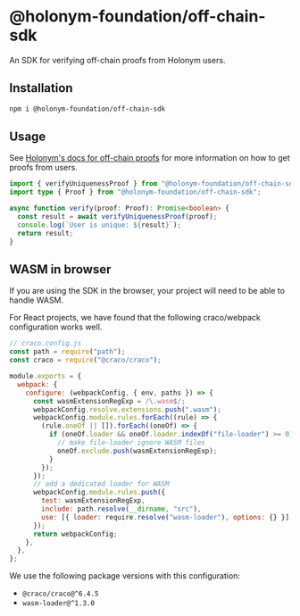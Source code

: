 # @holonym-foundation/off-chain-sdk

An SDK for verifying off-chain proofs from Holonym users.

## Installation

```bash
npm i @holonym-foundation/off-chain-sdk
```

## Usage

See [Holonym's docs for off-chain proofs](https://docs.holonym.id/for-developers/off-chain-proofs) for more information on how to get proofs from users.

```typescript
import { verifyUniquenessProof } from "@holonym-foundation/off-chain-sdk";
import type { Proof } from "@holonym-foundation/off-chain-sdk";

async function verify(proof: Proof): Promise<boolean> {
  const result = await verifyUniquenessProof(proof);
  console.log(`User is unique: ${result}`);
  return result;
}
```

## WASM in browser

If you are using the SDK in the browser, your project will need to be able to handle WASM.

For React projects, we have found that the following craco/webpack configuration works well.

```javascript
// craco.config.js
const path = require("path");
const craco = require("@craco/craco");

module.exports = {
  webpack: {
    configure: (webpackConfig, { env, paths }) => {
      const wasmExtensionRegExp = /\.wasm$/;
      webpackConfig.resolve.extensions.push(".wasm");
      webpackConfig.module.rules.forEach((rule) => {
        (rule.oneOf || []).forEach((oneOf) => {
          if (oneOf.loader && oneOf.loader.indexOf("file-loader") >= 0) {
            // make file-loader ignore WASM files
            oneOf.exclude.push(wasmExtensionRegExp);
          }
        });
      });
      // add a dedicated loader for WASM
      webpackConfig.module.rules.push({
        test: wasmExtensionRegExp,
        include: path.resolve(__dirname, "src"),
        use: [{ loader: require.resolve("wasm-loader"), options: {} }],
      });
      return webpackConfig;
    },
  },
};
```

We use the following package versions with this configuration:

- `@craco/craco@^6.4.5`
- `wasm-loader@^1.3.0`

